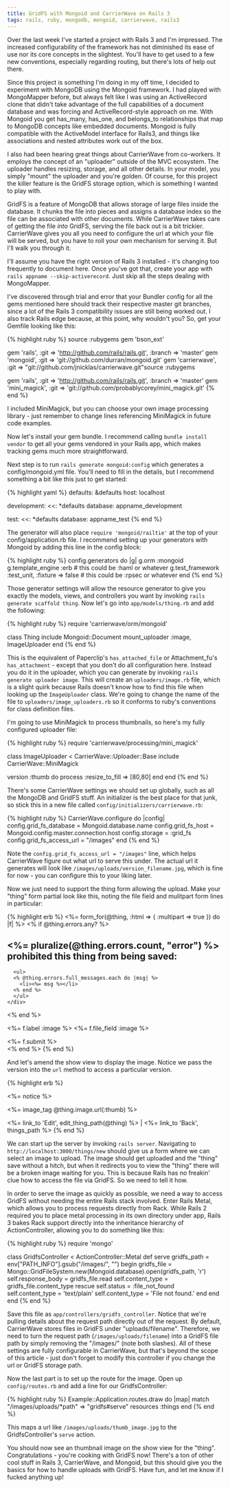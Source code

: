 ```yaml
---
title: GridFS with Mongoid and CarrierWave on Rails 3
tags: rails, ruby, mongodb, mongoid, carrierwave, rails3
---
```


Over the last week I've started a project with Rails 3 and I'm impressed. The increased configurability of the framework has not diminished its ease of use nor its core concepts in the slightest. You'll have to get used to a few new conventions, especially regarding routing, but there's lots of help out there.

Since this project is something I'm doing in my off time, I decided to experiment with MongoDB using the Mongoid framework. I had played with MongoMapper before, but always felt like I was using an ActiveRecord clone that didn't take advantage of the full capabilities of a document database and was forcing and ActiveRecord-style approach on me. With Mongoid you get has\_many, has\_one, and belongs\_to relationships that map to MongoDB concepts like embedded documents. Mongoid is fully compatible with the ActiveModel interface for Rails3, and things like associations and nested attributes work out of the box.

I also had been hearing great things about CarrierWave from co-workers. It employs the concept of an "uploader" outside of the MVC ecosystem. The uploader handles resizing, storage, and all other details. In your model, you simply "mount" the uploader and you're golden. Of course, for this project the killer feature is the GridFS storage option, which is something I wanted to play with.

GridFS is a feature of MongoDB that allows storage of large files inside the database. It chunks the file into pieces and assigns a database index so the file can be associated with other documents. While CarrierWave takes care of getting the file _into_ GridFS, serving the file back out is a bit trickier. CarrierWave gives you all you need to configure the url at which your file will be served, but you have to roll your own mechanism for serving it. But I'll walk you through it.

I'll assume you have the right version of Rails 3 installed - it's changing too frequently to document here. Once you've got that, create your app with `rails appname --skip-activerecord`. Just skip all the steps dealing with MongoMapper.

I've discovered through trial and error that your Bundler config for all the gems mentioned here should track their respective master git branches, since a lot of the Rails 3 compatibility issues are still being worked out. I also track Rails edge because, at this point, why wouldn't you? So, get your Gemfile looking like this:

{% highlight ruby %}
source :rubygems
gem 'bson_ext'

gem 'rails', :git => 'http://github.com/rails/rails.git', :branch => 'master'
gem 'mongoid', :git => 'git://github.com/durran/mongoid.git'
gem 'carrierwave', :git => "git://github.com/jnicklas/carrierwave.git"source :rubygems

gem 'rails', :git => 'http://github.com/rails/rails.git', :branch => 'master'
gem 'mini_magick', :git => 'git://github.com/probablycorey/mini_magick.git'
{% end %}

I included MiniMagick, but you can choose your own image processing library - just remember to change lines referencing MiniMagick in future code examples. 

Now let's install your gem bundle. I recommend calling `bundle install vendor` to get all your gems vendored in your Rails app, which makes tracking gems much more straightforward. 

Next step is to run `rails generate mongoid:config` which generates a config/mongoid.yml file. You'll need to fill in the details, but I recommend something a bit like this just to get started:

{% highlight yaml %}
defaults: &defaults
  host: localhost

development:
  <<: *defaults
  database: appname_development

test:
  <<: *defaults
  database: appname_test
{% end %}

The generator will also place `require 'mongoid/railtie'` at the top of your config/application.rb file. I recommend setting up your generators with Mongoid by adding this line in the config block:

{% highlight ruby %}
config.generators do |g|
  g.orm :mongoid
  g.template_engine :erb # this could be :haml or whatever
  g.test\_framework :test\_unit, :fixture => false # this could be :rpsec or whatever
end
{% end %}

Those generator settings will allow the resource generator to give you exactly the models, views, and controllers you want by invoking `rails generate scaffold thing`. Now let's go into `app/models/thing.rb` and add the following:
  
{% highlight ruby %}
require 'carrierwave/orm/mongoid'

class Thing
  include Mongoid::Document
  mount_uploader :image, ImageUploader
end
{% end %}

This is the equivalent of Paperclip's `has_attached_file` or Attachment_fu's `has_attachment` - except that you don't do all configuration here. Instead you do it in the uploader, which you can generate by invoking `rails generate uploader image`. This will create an `uploaders/image.rb` file, which is a slight quirk because Rails doesn't know how to find this file when looking up the `ImageUploader` class. We're going to change the name of the file to `uploaders/image_uploaders.rb` so it conforms to ruby's conventions for class definition files. 

I'm going to use MiniMagick to process thumbnails, so here's my fully configured uploader file:

{% highlight ruby %}
require 'carrierwave/processing/mini_magick'

class ImageUploader < CarrierWave::Uploader::Base
  include CarrierWave::MiniMagick
  
  version :thumb do
    process :resize_to_fill => [80,80]
  end
end
{% end %}

There's some CarrierWave settings we should set up globally, such as all the MongoDB and GridFS stuff. An initializer is the best place for that junk, so stick this in a new file called `config/initializers/carrierwave.rb`:

{% highlight ruby %}
CarrierWave.configure do |config|
  config.grid_fs_database = Mongoid.database.name
  config.grid_fs_host = Mongoid.config.master.connection.host
  config.storage = :grid_fs
  config.grid_fs_access_url = "/images"
end
{% end %}

Note the `config.grid_fs_access_url = "/images"` line, which helps CarrierWave figure out what url to serve this under. The actual url it generates will look like `/images/uploads/version_filename.jpg`, which is fine for now - you can configure this to your liking later.

Now we just need to support the thing form allowing the upload. Make your "thing" form partial look like this, noting the file field and mulitpart form lines in particular:

{% highlight erb %}
<%= form_for(@thing, :html => { :multipart => true }) do |f| %>
  <% if @thing.errors.any? %>
    <div id="error_explanation">
      <h2><%= pluralize(@thing.errors.count, "error") %> prohibited this thing from being saved:</h2>

      <ul>
      <% @thing.errors.full_messages.each do |msg| %>
        <li><%= msg %></li>
      <% end %>
      </ul>
    </div>
  <% end %>
  
  <%= f.label :image %>
  <%= f.file_field :image %>

  <div class="actions">
    <%= f.submit %>
  </div>
<% end %>
{% end %}

And let's amend the show view to display the image. Notice we pass the version into the `url` method to access a particular version.

{% highlight erb %}
<p id="notice"><%= notice %></p>
<%= image_tag @thing.image.url(:thumb) %>

<%= link_to 'Edit', edit_thing_path(@thing) %> |
<%= link_to 'Back', things_path %>
{% end %}

We can start up the server by invoking `rails server`. Navigating to `http://localhost:3000/things/new` should give us a form where we can select an image to upload. The image should get uploaded and the "thing" save without a hitch, but when it redirects you to view the "thing" there will be a broken image waiting for you. This is because Rails has no freakin' clue how to access the file via GridFS. So we need to tell it how.

In order to serve the image as quickly as possible, we need a way to access GridFS without needing the entire Rails stack involved. Enter Rails Metal, which allows you to process requests directly from Rack. While Rails 2 required you to place metal processing in its own directory under app, Rails 3 bakes Rack support directly into the inheritance hierarchy of ActionController, allowing you to do something like this:

{% highlight ruby %}
require 'mongo'

class GridfsController < ActionController::Metal
  def serve
    gridfs_path = env["PATH_INFO"].gsub("/images/", "")
    begin
      gridfs_file = Mongo::GridFileSystem.new(Mongoid.database).open(gridfs_path, 'r')
      self.response_body = gridfs_file.read
      self.content_type = gridfs_file.content_type
    rescue
      self.status = :file_not_found
      self.content_type = 'text/plain'
      self.content_type = 'File not found.'
    end
  end
end
{% end %}

Save this file as `app/controllers/gridfs_controller`. Notice that we're pulling details about the request path directly out of the request. By default, CarrierWave stores files in GridFS under "uploads/filename". Therefore, we need to turn the request path (`/images/uploads/filename`) into a GridFS file path by simply removing the "/images/" (note both slashes). All of these settings are fully configurable in CarrierWave, but that's beyond the scope of this article - just don't forget to modify this controller if you change the url or GridFS storage path.

Now the last part is to set up the route for the image. Open up `config/routes.rb` and add a line for our GridfsController:

{% highlight ruby %}
Example::Application.routes.draw do |map|
  match "/images/uploads/*path" => "gridfs#serve"
  resources :things
end
{% end %}

This maps a url like `/images/uploads/thumb_image.jpg` to the GridfsController's `serve` action.

You should now see an thumbnail image on the show view for the "thing". Congratulations - you're cooking with GridFS now! There's a ton of other cool stuff in Rails 3, CarrierWave, and Mongoid, but this should give you the basics for how to handle uploads with GridFS. Have fun, and let me know if I fucked anything up!